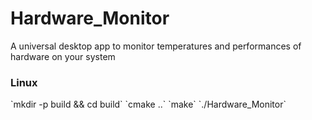# Hardware_Monitor
A universal desktop app to monitor temperatures and performances of hardware on your system

<h3>Linux</h3>
`mkdir -p build && cd build`
`cmake ..`
`make`
`./Hardware_Monitor`
